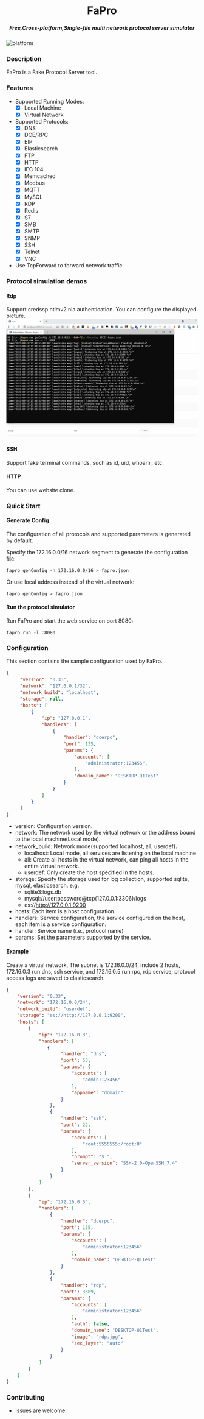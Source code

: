 
<h1 align="center">
  FaPro
  <br>
</h1>

<h5 align="center">Free,Cross-platform,Single-file multi network protocol server simulator</h5>

![platform](https://img.shields.io/badge/platform-cross-important?color=%23189000)

### Description 

FaPro is a Fake Protocol Server tool. 

### Features

- Supported Running Modes:
  - [x] Local Machine
  - [x] Virtual Network

- Supported Protocols:
  - [x] DNS
  - [x] DCE/RPC
  - [x] EIP
  - [x] Elasticsearch
  - [x] FTP
  - [x] HTTP
  - [x] IEC 104
  - [x] Memcached
  - [x] Modbus
  - [x] MQTT
  - [x] MySQL
  - [x] RDP
  - [x] Redis 
  - [x] S7 
  - [x] SMB
  - [x] SMTP
  - [x] SNMP
  - [x] SSH 
  - [x] Telnet 
  - [x] VNC

- Use TcpForward to forward network traffic

### Protocol simulation demos
#### Rdp
Support credssp ntlmv2 nla authentication.
You can configure the displayed picture.
![RDP demo](docs/rdp.gif)

#### SSH 
Support fake terminal commands, such as id, uid, whoami, etc.

#### HTTP
You can use website clone.

### Quick Start

#### Generate Config
The configuration of all protocols and supported parameters is generated by default.
   
Specify the 172.16.0.0/16 network segment to generate the configuration file:
```shell 
fapro genConfig -n 172.16.0.0/16 > fapro.json
```

Or use local address instead of the virtual network:
```shell 
fapro genConfig > fapro.json
```

#### Run the protocol simulator
Run FaPro and start the web service on port 8080:
```shell
fapro run -l :8080
```

### Configuration
This section contains the sample configuration used by FaPro.

```json
{
     "version": "0.33",
     "network": "127.0.0.1/32",
     "network_build": "localhost",
     "storage": null,
     "hosts": [
         {
             "ip": "127.0.0.1",
             "handlers": [
                 {
                     "handler": "dcerpc",
                     "port": 135,
                     "params": {
                         "accounts": [
                             "administrator:123456",
                         ],
                         "domain_name": "DESKTOP-Q1Test"
                     }
                 }
             ]
         }
     ]
}

```

 - version: Configuration version.
 - network: The network used by the virtual network or the address bound to the local machine(Local mode).
 - network_build: Network mode(supported localhost, all, userdef)，
   - localhost: Local mode, all services are listening on the local machine
   - all: Create all hosts in the virtual network, can ping all hosts in the entire virtual network.
   - userdef: Only create the host specified in the hosts.
 - storage: Specify the storage used for log collection, supported sqlite, mysql, elasticsearch. e.g.
   - sqlite3:logs.db
   - mysql://user:password@tcp(127.0.0.1:3306)/logs
   - es://http://127.0.0.1:9200 
 - hosts: Each item is a host configuration.
 - handlers: Service configuration, the service configured on the host, each item is a service configuration.
 - handler: Service name (i.e., protocol name)
 - params: Set the parameters supported by the service.
 

#### Example
Create a virtual network, The subnet is 172.16.0.0/24, include 2 hosts,
172.16.0.3 run dns, ssh service,
and 172.16.0.5 run rpc, rdp service,
protocol access logs are saved to elasticsearch.
```json
{
    "version": "0.33",
    "network": "172.16.0.0/24",
    "network_build": "userdef",
    "storage": "es://http://127.0.0.1:9200",
    "hosts": [
        {
            "ip": "172.16.0.3",
            "handlers": [
               {
                    "handler": "dns",
                    "port": 53,
                    "params": {
                        "accounts": [
                            "admin:123456"
                        ],
                        "appname": "domain"
                    }
                },
                {
                    "handler": "ssh",
                    "port": 22,
                    "params": {
                        "accounts": [
                            "root:5555555:/root:0"
                        ],
                        "prompt": "$ ",
                        "server_version": "SSH-2.0-OpenSSH_7.4"
                    }
                }
            ]
        },
        {
            "ip": "172.16.0.5",
            "handlers": [
                {
                    "handler": "dcerpc",
                    "port": 135,
                    "params": {
                        "accounts": [
                            "administrator:123456"
                        ],
                        "domain_name": "DESKTOP-Q1Test"
                    }
                },
                {
                    "handler": "rdp",
                    "port": 3389,
                    "params": {
                        "accounts": [  
                            "administrator:123456"
                        ],
                        "auth": false,
                        "domain_name": "DESKTOP-Q1Test",
                        "image": "rdp.jpg",
                        "sec_layer": "auto"
                    }
                }
            ]
        }
    ]
}

```

### Contributing
* Issues are welcome.
  
